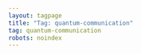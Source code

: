 ```yaml
---
layout: tagpage
title: "Tag: quantum-communication"
tag: quantum-communication
robots: noindex
---
```

